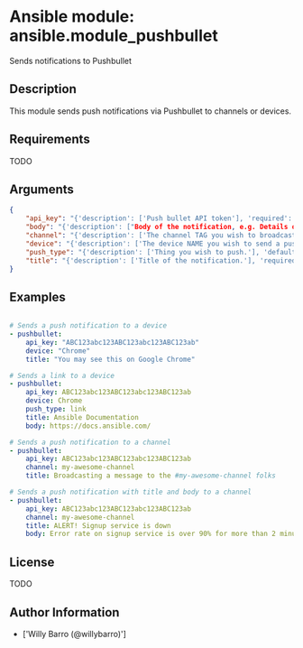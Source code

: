 # Ansible module: ansible.module_pushbullet


Sends notifications to Pushbullet

## Description

This module sends push notifications via Pushbullet to channels or devices.

## Requirements

TODO

## Arguments

``` json
{
    "api_key": "{'description': ['Push bullet API token'], 'required': True}",
    "body": "{'description': ["Body of the notification, e.g. Details of the fault you're alerting."]}",
    "channel": "{'description': ['The channel TAG you wish to broadcast a push notification, as seen on the "My Channels" > "Edit your channel" at Pushbullet page.']}",
    "device": "{'description': ['The device NAME you wish to send a push notification, as seen on the Pushbullet main page.']}",
    "push_type": "{'description': ['Thing you wish to push.'], 'default': 'note', 'choices': ['note', 'link']}",
    "title": "{'description': ['Title of the notification.'], 'required': True}",
}
```

## Examples


``` yaml

# Sends a push notification to a device
- pushbullet:
    api_key: "ABC123abc123ABC123abc123ABC123ab"
    device: "Chrome"
    title: "You may see this on Google Chrome"

# Sends a link to a device
- pushbullet:
    api_key: ABC123abc123ABC123abc123ABC123ab
    device: Chrome
    push_type: link
    title: Ansible Documentation
    body: https://docs.ansible.com/

# Sends a push notification to a channel
- pushbullet:
    api_key: ABC123abc123ABC123abc123ABC123ab
    channel: my-awesome-channel
    title: Broadcasting a message to the #my-awesome-channel folks

# Sends a push notification with title and body to a channel
- pushbullet:
    api_key: ABC123abc123ABC123abc123ABC123ab
    channel: my-awesome-channel
    title: ALERT! Signup service is down
    body: Error rate on signup service is over 90% for more than 2 minutes

```

## License

TODO

## Author Information
  - ['Willy Barro (@willybarro)']
